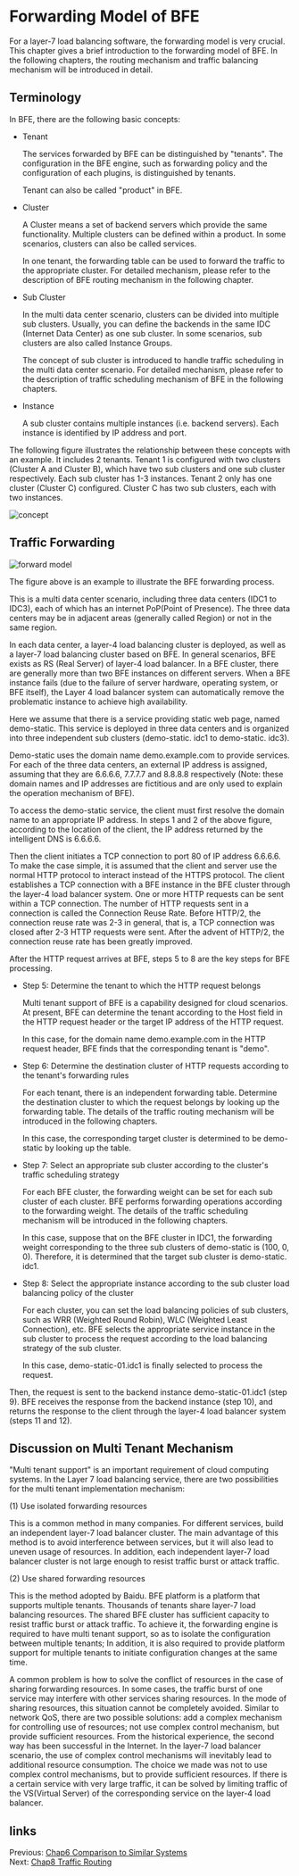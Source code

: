 # Forwarding Model of BFE

For a layer-7 load balancing software, the forwarding model is very crucial. This chapter gives a brief introduction to the forwarding model of BFE. In the following chapters, the routing mechanism and traffic balancing mechanism will be introduced in detail.

## Terminology

In BFE, there are the following basic concepts:

+ Tenant

  The services forwarded by BFE can be distinguished by "tenants". The configuration in the BFE engine, such as forwarding policy and the configuration of each plugins, is distinguished by tenants.

  Tenant can also be called "product" in BFE.

+ Cluster

  A Cluster means a set of backend servers which provide the same functionality. Multiple clusters can be defined within a product. In some scenarios, clusters can also be called services.

  In one tenant, the forwarding table can be used to forward the traffic to the appropriate cluster. For detailed mechanism, please refer to the description of BFE routing mechanism in the following chapter.

+ Sub Cluster

  In the multi data center scenario, clusters can be divided into multiple sub clusters. Usually, you can define the backends in the same IDC (Internet Data Center) as one sub cluster. In some scenarios, sub clusters are also called Instance Groups.

  The concept of sub cluster is introduced to handle traffic scheduling in the multi data center scenario. For detailed mechanism, please refer to the description of traffic scheduling mechanism of BFE in the following chapters.
  
+ Instance

  A sub cluster contains multiple instances (i.e. backend servers).  Each instance is identified by IP address and port.



The following figure illustrates the relationship between these concepts with an example. It includes 2 tenants. Tenant 1 is configured with two clusters (Cluster A and Cluster B), which have two sub clusters and one sub cluster respectively. Each sub cluster has 1-3 instances. Tenant 2 only has one cluster (Cluster C) configured. Cluster C has two sub clusters, each with two instances.

![concept](./concepts.png)

## Traffic Forwarding

![forward model](./traffic-forward.png)

The figure above is an example to illustrate the BFE forwarding process.

This is a multi data center scenario, including three data centers (IDC1 to IDC3), each of which has an internet PoP(Point of Presence). The three data centers may be in adjacent areas (generally called Region) or not in the same region.

In each data center, a layer-4 load balancing cluster is deployed, as well as a layer-7 load balancing cluster based on BFE. In general scenarios, BFE exists as RS (Real Server) of  layer-4 load balancer. In a BFE cluster, there are generally more than two BFE instances on different servers. When a BFE instance fails (due to the failure of server hardware, operating system, or BFE itself), the Layer 4 load balancer system can automatically remove the problematic instance to achieve high availability.

Here we assume that there is a service providing static web page, named demo-static. This service is deployed in three data centers and is organized into three independent sub clusters (demo-static. idc1 to demo-static. idc3).

Demo-static uses the domain name demo.example.com to provide services. For each of the three data centers,  an external IP address is assigned, assuming that they are 6.6.6.6, 7.7.7.7 and 8.8.8.8 respectively (Note: these domain names and IP addresses are fictitious and are only used to explain the operation mechanism of BFE).

To access the demo-static service, the client must first resolve the domain name to an appropriate IP address. In steps 1 and 2 of the above figure, according to the location of the client, the IP address returned by the intelligent DNS is 6.6.6.6.

Then the client initiates a TCP connection to port 80 of IP address 6.6.6.6. To make the case simple, it is assumed that the client and server use the normal HTTP protocol to interact instead of the HTTPS protocol. The client establishes a TCP connection with a BFE instance in the BFE cluster through the layer-4 load balancer system. One or more HTTP requests can be sent within a TCP connection. The number of HTTP requests sent in a connection is called the Connection Reuse Rate. Before HTTP/2, the connection reuse rate was 2-3 in general, that is, a TCP connection was closed after 2-3 HTTP requests were sent. After the advent of HTTP/2, the connection reuse rate has been greatly improved.

After the HTTP request arrives at BFE, steps 5 to 8 are the key steps for BFE processing.

+ Step 5: Determine the tenant to which the HTTP request belongs

  Multi tenant support of BFE is a capability designed for cloud scenarios. At present, BFE can determine the tenant according to the Host field in the HTTP request header or the target IP address of the HTTP request.

  In this case, for the domain name demo.example.com in the HTTP request header, BFE finds that the corresponding tenant is "demo".

+ Step 6: Determine the destination cluster of HTTP requests according to the tenant's forwarding rules

  For each tenant,  there is an independent forwarding table. Determine the destination cluster to which the request belongs by looking up the forwarding table. The details of the traffic routing mechanism will be introduced in the following chapters.

  In this case, the corresponding target cluster is determined to be demo-static by looking up the table.

+ Step 7: Select an appropriate sub cluster according to the cluster's traffic scheduling strategy

  For each BFE cluster, the forwarding weight can be set for each sub cluster of each cluster. BFE performs forwarding operations according to the forwarding weight. The details of the traffic scheduling mechanism will be introduced in the following chapters.

  In this case, suppose that on the BFE cluster in IDC1, the forwarding weight corresponding to the three sub clusters of demo-static is (100, 0, 0). Therefore, it is determined that the target sub cluster is demo-static. idc1.

+ Step 8: Select the appropriate instance according to the sub cluster load balancing policy of the cluster

  For each cluster, you can set the load balancing policies of sub clusters, such as WRR (Weighted Round Robin), WLC (Weighted Least Connection), etc. BFE selects the appropriate service instance in the sub cluster to process the request according to the load balancing strategy of the sub cluster.

  In this case, demo-static-01.idc1 is finally selected to process the request.

Then, the request is sent to the backend instance demo-static-01.idc1 (step 9). BFE receives the response from the backend instance (step 10), and returns the response to the client through the layer-4 load balancer system (steps 11 and 12).

## Discussion on Multi Tenant Mechanism

"Multi tenant support" is an important requirement of cloud computing systems.  In the Layer 7 load balancing service, there are two possibilities for the multi tenant implementation mechanism:

(1) Use isolated forwarding resources

This is a common method in many companies. For different services, build an independent layer-7 load balancer cluster. The main advantage of this method is to avoid interference between services, but it will also lead to uneven usage of  resources. In addition, each independent layer-7 load balancer cluster is not large enough to resist traffic burst or attack traffic.

(2) Use shared forwarding resources

This is the method adopted by Baidu. BFE platform is a platform that supports multiple tenants. Thousands of tenants share layer-7 load balancing resources. The shared BFE cluster has sufficient capacity to resist traffic burst or attack traffic. To achieve it, the forwarding engine is required to have multi tenant support, so as to isolate the configuration between multiple tenants; In addition, it is also required to provide platform support for multiple tenants to initiate configuration changes at the same time.

A common problem is how to solve the conflict of resources in the case of sharing forwarding resources. In some cases, the traffic burst of one service may interfere with other services sharing resources. In the mode of sharing resources, this situation cannot be completely avoided. Similar to network QoS, there are two possible solutions: add a complex mechanism for controlling use of resources; not use complex control mechanism, but provide sufficient resources. From the historical experience, the second way has been successful in the Internet. In the layer-7 load balancer scenario, the use of complex control mechanisms will inevitably lead to additional resource consumption. The choice we made was not to use complex control mechanisms, but to provide sufficient resources. If there is a certain service with very large traffic, it can be solved by limiting traffic of  the VS(Virtual Server) of the corresponding service on the layer-4 load balancer.

## links
Previous: [Chap6 Comparison to Similar Systems](../../../en_us/design/comparison/comparison.md)  
Next: [Chap8 Traffic Routing](../../../en_us/design/route/route.md)
